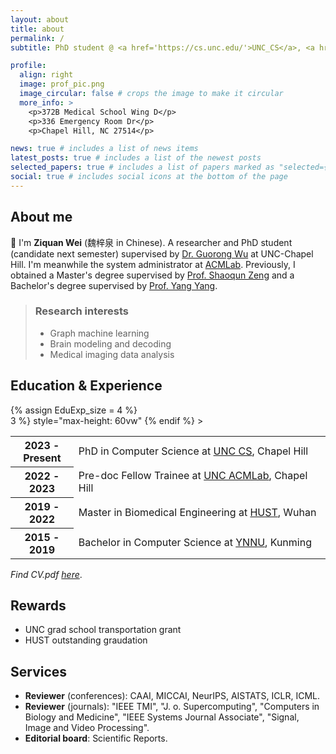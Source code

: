 ```yaml
---
layout: about
title: about
permalink: /
subtitle: PhD student @ <a href='https://cs.unc.edu/'>UNC_CS</a>, <a href='https://acmlab.org/'>ACMLab</a>

profile:
  align: right
  image: prof_pic.png
  image_circular: false # crops the image to make it circular
  more_info: >
    <p>372B Medical School Wing D</p>
    <p>336 Emergency Room Dr</p>
    <p>Chapel Hill, NC 27514</p>

news: true # includes a list of news items
latest_posts: true # includes a list of the newest posts
selected_papers: true # includes a list of papers marked as "selected={true}"
social: true # includes social icons at the bottom of the page
---
```


## About me

👋 I'm **Ziquan Wei** (魏梓泉 in Chinese). A researcher and PhD student (candidate next semester) supervised by [Dr. Guorong Wu](https://www.acmlab.org/team) at UNC-Chapel Hill. I'm meanwhile the system administrator at [ACMLab](https://www.acmlab.org). Previously, I obtained a Master's degree supervised by [Prof. Shaoqun Zeng](https://zh.wikipedia.org/wiki/%E6%9B%BE%E7%BB%8D%E7%BE%A4) and a Bachelor's degree supervised by [Prof. Yang Yang](https://scholar.google.com/citations?user=7JLPFHgAAAAJ&hl=zh-CN). 

 > ### Research interests
 > - Graph machine learning
 > - Brain modeling and decoding
 > - Medical imaging data analysis

## Education & Experience

<div class="news">
    {% assign EduExp_size = 4 %}
    <div
      class="table-responsive"
      {% if include.limit and site.announcements.scrollable and EduExp_size > 3 %}
        style="max-height: 60vw"
      {% endif %}
    >
      <table class="table table-sm table-borderless">
          <tr>
            <th scope="row" style="width: 20%">2023 - Present</th>
            <td>
            PhD in Computer Science at <a href='https://cs.unc.edu/'>UNC CS</a>, Chapel Hill
            </td>
          </tr>
          <tr>
            <th scope="row" style="width: 20%">2022 - 2023</th>
            <td>
            Pre-doc Fellow Trainee at <a href='https://acmlab.org/'>UNC ACMLab</a>, Chapel Hill
            </td>
          </tr>
          <tr>
            <th scope="row" style="width: 20%">2019 - 2022</th>
            <td>
            Master in Biomedical Engineering at <a href='https://hust.edu.cn/'>HUST</a>, Wuhan
            </td>
          </tr>
          <tr>
            <th scope="row" style="width: 20%">2015 - 2019</th>
            <td>
            Bachelor in Computer Science at <a href='http://ynnu.edu.cn/'>YNNU</a>, Kunming
            </td>
          </tr>
      </table>
    </div>
</div>

*Find CV.pdf [here](https://ziquanw.com/assets/pdf/ziquanwei_cv_nophoto.pdf)*.

## Rewards

 - UNC grad school transportation grant
 - HUST outstanding graudation

## Services

 - **Reviewer** (conferences): CAAI, MICCAI, NeurIPS, AISTATS, ICLR, ICML.
 - **Reviewer** (journals): "IEEE TMI", "J. o. Supercomputing", "Computers in Biology and Medicine", "IEEE Systems Journal Associate", "Signal, Image and Video Processing".
 - **Editorial board**: Scientific Reports.